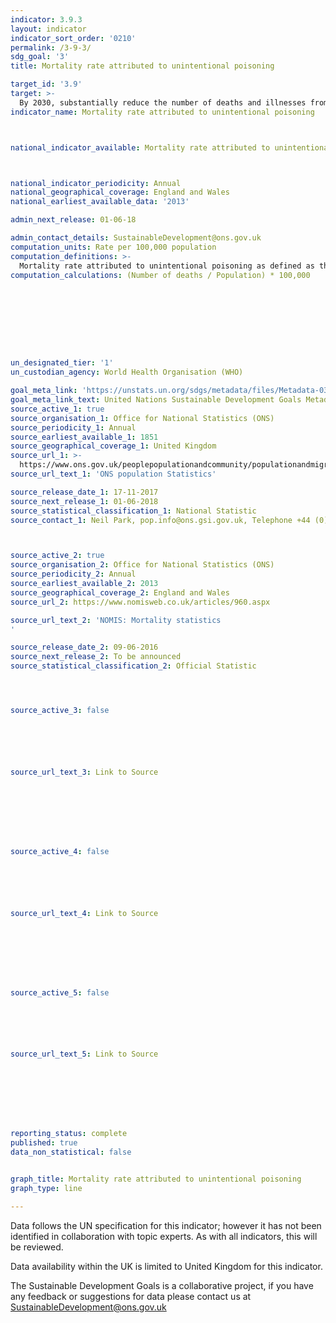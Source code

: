 ```yaml
---
indicator: 3.9.3
layout: indicator
indicator_sort_order: '0210'
permalink: /3-9-3/
sdg_goal: '3'
title: Mortality rate attributed to unintentional poisoning

target_id: '3.9'
target: >-
  By 2030, substantially reduce the number of deaths and illnesses from hazardous chemicals and air, water and soil pollution and contamination
indicator_name: Mortality rate attributed to unintentional poisoning



national_indicator_available: Mortality rate attributed to unintentional poisoning



national_indicator_periodicity: Annual
national_geographical_coverage: England and Wales
national_earliest_available_data: '2013'

admin_next_release: 01-06-18

admin_contact_details: SustainableDevelopment@ons.gov.uk
computation_units: Rate per 100,000 population
computation_definitions: >-
  Mortality rate attributed to unintentional poisoning as defined as the number of deaths of unintentional poisonings in a year, divided by the population, and multiplied by 1,000,000.
computation_calculations: (Number of deaths / Population) * 100,000









un_designated_tier: '1'
un_custodian_agency: World Health Organisation (WHO)

goal_meta_link: 'https://unstats.un.org/sdgs/metadata/files/Metadata-03-09-03.pdf'
goal_meta_link_text: United Nations Sustainable Development Goals Metadata (PDF 213 KB)
source_active_1: true
source_organisation_1: Office for National Statistics (ONS)
source_periodicity_1: Annual
source_earliest_available_1: 1851
source_geographical_coverage_1: United Kingdom 
source_url_1: >-
  https://www.ons.gov.uk/peoplepopulationandcommunity/populationandmigration/populationestimates/datasets/populationestimatesforukenglandandwalesscotlandandnorthernireland
source_url_text_1: 'ONS population Statistics'

source_release_date_1: 17-11-2017
source_next_release_1: 01-06-2018
source_statistical_classification_1: National Statistic
source_contact_1: Neil Park, pop.info@ons.gsi.gov.uk, Telephone +44 (0)1329 444661



source_active_2: true
source_organisation_2: Office for National Statistics (ONS)
source_periodicity_2: Annual
source_earliest_available_2: 2013
source_geographical_coverage_2: England and Wales
source_url_2: https://www.nomisweb.co.uk/articles/960.aspx

source_url_text_2: 'NOMIS: Mortality statistics
'

source_release_date_2: 09-06-2016
source_next_release_2: To be announced
source_statistical_classification_2: Official Statistic




source_active_3: false






source_url_text_3: Link to Source








source_active_4: false






source_url_text_4: Link to Source








source_active_5: false






source_url_text_5: Link to Source








reporting_status: complete
published: true
data_non_statistical: false


graph_title: Mortality rate attributed to unintentional poisoning
graph_type: line

---
```

Data follows the UN specification for this indicator; however it has not been identified in collaboration with topic experts. As with all indicators, this will be reviewed.
  
Data availability within the UK is limited to United Kingdom for this indicator.
  
The Sustainable Development Goals is a collaborative project, if you have any feedback or suggestions for data please contact us at <SustainableDevelopment@ons.gov.uk>
